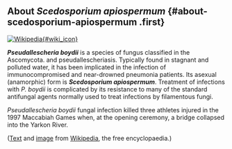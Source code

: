 About *Scedosporium apiospermum* {#about-scedosporium-apiospermum .first}
--------------------------------

[![Wikipedia](/img/wikipedia_logo_v2_en.png){#wiki_icon}](https://en.wikipedia.org/wiki/Pseudallescheria_boydii)

***Pseudallescheria boydii*** is a species of fungus classified in the
Ascomycota. and pseudallescheriasis. Typically found in stagnant and
polluted water, it has been implicated in the infection of
immunocompromised and near-drowned pneumonia patients. Its asexual
(anamorphic) form is ***Scedosporium apiospermum***. Treatment of
infections with *P. boydii* is complicated by its resistance to many of
the standard antifungal agents normally used to treat infections by
filamentous fungi.

*Pseudallescheria boydii* fungal infection killed three athletes injured
in the 1997 Maccabiah Games when, at the opening ceremony, a bridge
collapsed into the Yarkon River.

([Text](https://en.wikipedia.org/wiki/Pseudallescheria_boydii) and
[image](https://commons.wikimedia.org/wiki/File:Pseudallescheria_boydii.jpg)
from [Wikipedia](http://en.wikipedia.org/), the free encyclopaedia.)
